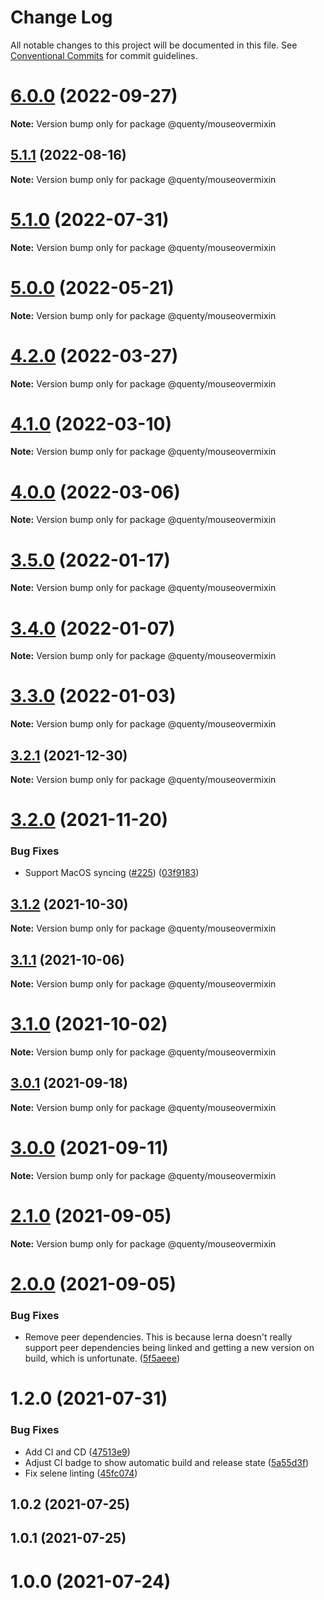 # Change Log

All notable changes to this project will be documented in this file.
See [Conventional Commits](https://conventionalcommits.org) for commit guidelines.

# [6.0.0](https://github.com/Quenty/NevermoreEngine/compare/@quenty/mouseovermixin@5.1.1...@quenty/mouseovermixin@6.0.0) (2022-09-27)

**Note:** Version bump only for package @quenty/mouseovermixin





## [5.1.1](https://github.com/Quenty/NevermoreEngine/compare/@quenty/mouseovermixin@5.1.0...@quenty/mouseovermixin@5.1.1) (2022-08-16)

**Note:** Version bump only for package @quenty/mouseovermixin





# [5.1.0](https://github.com/Quenty/NevermoreEngine/compare/@quenty/mouseovermixin@5.0.0...@quenty/mouseovermixin@5.1.0) (2022-07-31)

**Note:** Version bump only for package @quenty/mouseovermixin





# [5.0.0](https://github.com/Quenty/NevermoreEngine/compare/@quenty/mouseovermixin@4.2.0...@quenty/mouseovermixin@5.0.0) (2022-05-21)

**Note:** Version bump only for package @quenty/mouseovermixin





# [4.2.0](https://github.com/Quenty/NevermoreEngine/compare/@quenty/mouseovermixin@4.1.0...@quenty/mouseovermixin@4.2.0) (2022-03-27)

**Note:** Version bump only for package @quenty/mouseovermixin





# [4.1.0](https://github.com/Quenty/NevermoreEngine/compare/@quenty/mouseovermixin@4.0.0...@quenty/mouseovermixin@4.1.0) (2022-03-10)

**Note:** Version bump only for package @quenty/mouseovermixin





# [4.0.0](https://github.com/Quenty/NevermoreEngine/compare/@quenty/mouseovermixin@3.5.0...@quenty/mouseovermixin@4.0.0) (2022-03-06)

**Note:** Version bump only for package @quenty/mouseovermixin





# [3.5.0](https://github.com/Quenty/NevermoreEngine/compare/@quenty/mouseovermixin@3.4.0...@quenty/mouseovermixin@3.5.0) (2022-01-17)

**Note:** Version bump only for package @quenty/mouseovermixin





# [3.4.0](https://github.com/Quenty/NevermoreEngine/compare/@quenty/mouseovermixin@3.3.0...@quenty/mouseovermixin@3.4.0) (2022-01-07)

**Note:** Version bump only for package @quenty/mouseovermixin





# [3.3.0](https://github.com/Quenty/NevermoreEngine/compare/@quenty/mouseovermixin@3.2.1...@quenty/mouseovermixin@3.3.0) (2022-01-03)

**Note:** Version bump only for package @quenty/mouseovermixin





## [3.2.1](https://github.com/Quenty/NevermoreEngine/compare/@quenty/mouseovermixin@3.2.0...@quenty/mouseovermixin@3.2.1) (2021-12-30)

**Note:** Version bump only for package @quenty/mouseovermixin





# [3.2.0](https://github.com/Quenty/NevermoreEngine/compare/@quenty/mouseovermixin@3.1.2...@quenty/mouseovermixin@3.2.0) (2021-11-20)


### Bug Fixes

* Support MacOS syncing ([#225](https://github.com/Quenty/NevermoreEngine/issues/225)) ([03f9183](https://github.com/Quenty/NevermoreEngine/commit/03f918392c6a5bdd33f8a17c38de371d1e06c67a))





## [3.1.2](https://github.com/Quenty/NevermoreEngine/compare/@quenty/mouseovermixin@3.1.1...@quenty/mouseovermixin@3.1.2) (2021-10-30)

**Note:** Version bump only for package @quenty/mouseovermixin





## [3.1.1](https://github.com/Quenty/NevermoreEngine/compare/@quenty/mouseovermixin@3.1.0...@quenty/mouseovermixin@3.1.1) (2021-10-06)

**Note:** Version bump only for package @quenty/mouseovermixin





# [3.1.0](https://github.com/Quenty/NevermoreEngine/compare/@quenty/mouseovermixin@3.0.1...@quenty/mouseovermixin@3.1.0) (2021-10-02)

**Note:** Version bump only for package @quenty/mouseovermixin





## [3.0.1](https://github.com/Quenty/NevermoreEngine/compare/@quenty/mouseovermixin@3.0.0...@quenty/mouseovermixin@3.0.1) (2021-09-18)

**Note:** Version bump only for package @quenty/mouseovermixin





# [3.0.0](https://github.com/Quenty/NevermoreEngine/compare/@quenty/mouseovermixin@2.1.0...@quenty/mouseovermixin@3.0.0) (2021-09-11)

**Note:** Version bump only for package @quenty/mouseovermixin





# [2.1.0](https://github.com/Quenty/NevermoreEngine/compare/@quenty/mouseovermixin@2.0.0...@quenty/mouseovermixin@2.1.0) (2021-09-05)

**Note:** Version bump only for package @quenty/mouseovermixin





# [2.0.0](https://github.com/Quenty/NevermoreEngine/compare/@quenty/mouseovermixin@1.2.0...@quenty/mouseovermixin@2.0.0) (2021-09-05)


### Bug Fixes

* Remove peer dependencies. This is because lerna doesn't really support peer dependencies being linked and getting a new version on build, which is unfortunate. ([5f5aeee](https://github.com/Quenty/NevermoreEngine/commit/5f5aeeea8de9975435309e53679f0ef7064f9dd0))





# 1.2.0 (2021-07-31)


### Bug Fixes

* Add CI and CD ([47513e9](https://github.com/Quenty/NevermoreEngine/commit/47513e9b568162707534af132396dd8756947dd3))
* Adjust CI badge to show automatic build and release state ([5a55d3f](https://github.com/Quenty/NevermoreEngine/commit/5a55d3f19bf8d66a760d67da9b56ed47fab74656))
* Fix selene linting ([45fc074](https://github.com/Quenty/NevermoreEngine/commit/45fc07489ee59127ac6582689f19a0e87c1e5b5a))



## 1.0.2 (2021-07-25)



## 1.0.1 (2021-07-25)



# 1.0.0 (2021-07-24)
